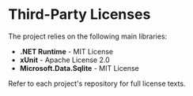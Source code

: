 # Third-Party Licenses

The project relies on the following main libraries:

- **.NET Runtime** - MIT License
- **xUnit** - Apache License 2.0
- **Microsoft.Data.Sqlite** - MIT License

Refer to each project's repository for full license texts.
